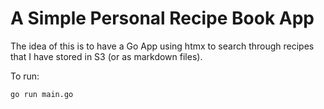 # A Simple Personal Recipe Book App

The idea of this is to have a Go App using htmx to search through recipes that I have stored in S3 (or as markdown files).

To run:

```
go run main.go
```